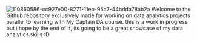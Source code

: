 ![110860586-cc927e00-8271-11eb-95c7-44bdda78ab2a](https://github.com/strhwke/MyCaptain-DS/assets/71208805/3589120d-79fe-4e10-98c1-b33c164c36db)
Welcome to the Github repository exclusively made for working on data analytics projects parallel to learning with My Captain DA course.
this is a work in progress but i hope by the end of it, its going to be a great showcase of my data analytics skills :D
